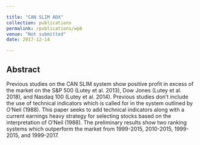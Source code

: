 ```yaml
---

title: "CAN SLIM ADX"
collection: publications
permalink: /publications/wp6
venue: "Not submitted"
date: 2017-12-14

---
```



## Abstract
Previous studies on the CAN SLIM system show positive profit in excess of the market on the S&P 500 (Lutey et al. 2013), Dow Jones (Lutey et al. 2018), and Nasdaq 100 (Lutey et al. 2014). Previous studies don’t include the use of technical indicators which is called for in the system outlined by O’Neil (1988). This paper seeks to add technical indicators along with a current earnings heavy strategy for selecting stocks based on the interpretation of O’Neil (1988). The preliminary results show two ranking systems which outperform the market from 1999-2015, 2010-2015, 1999-2015, and 1999-2017.
